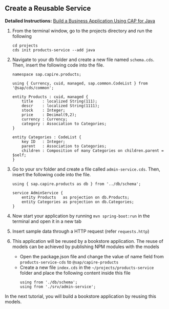 ## Create a Reusable Service 
 **Detailed Instructions:**  [Build a Business Application Using CAP for Java](https://developers.sap.com/mission.cap-java-app.html)
 

1. From the terminal window, go to the projects directory and run the following
    ```
    cd projects
    cds init products-service --add java
    ```
2. Navigate to your db folder and create a new file named `schema.cds`. Then, insert the following code into the file.
    ```
    namespace sap.capire.products;

    using { Currency, cuid, managed, sap.common.CodeList } from '@sap/cds/common';

    entity Products : cuid, managed {
        title    : localized String(111);
        descr    : localized String(1111);
        stock    : Integer;
        price    : Decimal(9,2);
        currency : Currency;
        category : Association to Categories;
    }

    entity Categories : CodeList {
        key ID   : Integer;
        parent   : Association to Categories;
        children : Composition of many Categories on children.parent = $self;
    }
    ```
3. Go to your srv folder and create a file called `admin-service.cds`. Then, insert the following code into the file.
    ```
    using { sap.capire.products as db } from '../db/schema';

    service AdminService {
        entity Products   as projection on db.Products;
        entity Categories as projection on db.Categories;
    }

    ```
4. Now start your application by running `mvn spring-boot:run` in the terminal and open it in a new tab   
5. Insert sample data through a HTTP request (refer `requests.http`)
   
6. This application will be reused by a bookstore application. The reuse of models can be achieved by publishing NPM modules with the models
    -   Open the package.json file and change the value of name field from `products-service-cds` to `@sap/capire-products`
    -   Create a new file `index.cds` in the `~/projects/products-service` folder and place the following content inside this file
        ```
        using from './db/schema';
        using from './srv/admin-service';
        ```
In the next tutorial, you will build a bookstore application by reusing this models.
